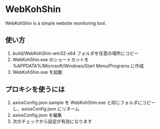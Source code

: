 # WebKohShin

WebKohShin is a simple website monitoring tool.

## 使い方

1. build/WebKohShin-win32-x64 フォルダを任意の場所にコピー
2. WebKohShin.exe のショートカットを %APPDATA%/Microsoft/Windows/Start Menu/Programs に作成
3. WebKohShin.exe を起動

## プロキシを使うには

1. axiosConfig.json.sample を WebKohShin.exe と同じフォルダにコピーし、axiosConfig.json にリネーム
2. axiosConfig.json を編集
3. 次のチェックから設定が有効になります
